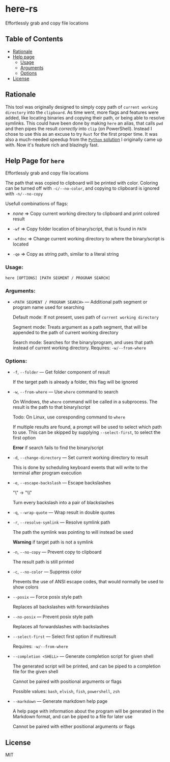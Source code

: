 # here-rs

Effortlessly grab and copy file locations

## Table of Contents

- [Rationale](#rationale)
- [Help page](#help-page-for-here)
  - [Usage](#usage)
  - [Arguments](#arguments)
  - [Options](#options)
- [License](#license)

## Rationale

This tool was originally designed to simply copy path of `current working directory` into the `clipboard`.
As time went, more flags and features were added, like locating binaries and copying their path, or being able to resolve symlinks.
This could have been done by making `here` an alias, that calls `pwd` and then pipes the result *correctly* into `clip` (on PowerShell).
Instead I chose to use this as an excuse to try `Rust` for the first proper time.
It was also a much-needed speedup from the [`Python` solution](https://github.com/havsalt/here) I originally came up with.
Now it's feature rich and blazingly fast.

## Help Page for `here`

Effortlessly grab and copy file locations

The path that was copied to clipboard will be printed with color. Coloring can be turned off with `-c/--no-color`, and copying to clipboard is ignored with `-n/--no-copy`

Usefull combinations of flags:

- *none* => Copy current working directory to clipboard and print colored result

- `-wf` => Copy folder location of binary/script, that is found in `PATH`

- `-wfdnc` => Change current working directory to where the binary/script is located

- `-qe` => Copy as string path, similar to a literal string

### **Usage:**

`here [OPTIONS] [PATH SEGMENT / PROGRAM SEARCH]`

### **Arguments:**

- `<PATH SEGMENT / PROGRAM SEARCH>` — Additional path segment or program name used for searching

    Default mode: If not present, uses path of `current working directory`

    Segment mode: Treats argument as a path segment, that will be appended to the path of current working directory

    Search mode: Searches for the binary/program, and uses that path instead of current working directory. Requires: `-w/--from-where`

### **Options:**

- `-f`, `--folder` — Get folder component of result

    If the target path is already a folder, this flag will be ignored

- `-w`, `--from-where` — Use `where` command to search

    On Windows, the `where` command will be called in a subprocess. The result is the path to that binary/script

    Todo: On Linux, use coresponding command to `where`

    If multiple results are found, a prompt will be used to select which path to use. This can be skipped by supplying `--select-first`, to select the first option

    **Error** if search fails to find the binary/script

- `-d`, `--change-directory` — Set current working directory to result

    This is done by scheduling keyboard events that will write to the terminal after program execution

- `-e`, `--escape-backslash` — Escape backslashes

    "\\" -> "\\\\"

    Turn every backslash into a pair of blackslashes

- `-q`, `--wrap-quote` — Wrap result in double quotes

- `-r`, `--resolve-symlink` — Resolve symlink path

    The path the symlink was pointing to will instead be used

    **Warning** if target path is not a symlink

- `-n`, `--no-copy` — Prevent copy to clipboard

    The result path is still printed

- `-c`, `--no-color` — Suppress color

    Prevents the use of ANSI escape codes, that would normally be used to show colors

- `--posix` — Force posix style path

    Replaces all backslashes with forwardslashes

- `--no-posix` — Prevent posix style path

    Replaces all forwardslashes with backslashes

- `--select-first` — Select first option if multiresult

    Requires: `-w/--from-where`

- `--completion <SHELL>` — Generate completion script for given shell

    The generated script will be printed, and can be piped to a completion file for the given shell

    Cannot be paired with positional arguments or flags

  Possible values: `bash`, `elvish`, `fish`, `powershell`, `zsh`

- `--markdown` — Generate markdown help page

    A help page with information about the program will be generated in the Markdown format, and can be piped to a file for later use

    Cannot be paired with either positional arguments or flags

## License

MIT
